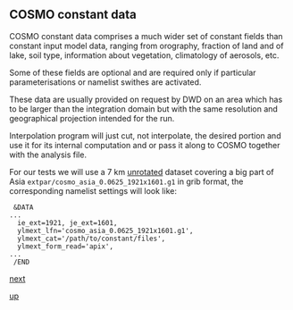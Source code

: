 ## COSMO constant data ##

COSMO constant data comprises a much wider set of constant fields than
constant input model data, ranging from orography, fraction of land
and of lake, soil type, information about vegetation, climatology of
aerosols, etc.

Some of these fields are optional and are required only if particular
parameterisations or namelist swithes are activated.

These data are usually provided on request by DWD on an area which has
to be larger than the integration domain but with the same resolution
and geographical projection intended for the run.

Interpolation program will just cut, not interpolate, the desired
portion and use it for its internal computation and or pass it along
to COSMO together with the analysis file.

For our tests we will use a 7 km [unrotated](rotated_grid.md) dataset
covering a big part of Asia `extpar/cosmo_asia_0.0625_1921x1601.g1` in
grib format, the corresponding namelist settings will look like:

```
 &DATA
...
  ie_ext=1921, je_ext=1601,
  ylmext_lfn='cosmo_asia_0.0625_1921x1601.g1',
  ylmext_cat='/path/to/constant/files',
  ylmext_form_read='apix',
...
 /END
```

[next](preparing_for_grib_api.md)

[up](README.md)